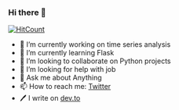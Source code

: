 ### Hi there 👋

[![HitCount](http://hits.dwyl.com/akramnarejo/akramnarejo.svg)](http://hits.dwyl.com/akramnarejo/akramnarejo)

- 🔭 I’m currently working on time series analysis
- 🌱 I’m currently learning Flask
- 👯 I’m looking to collaborate on Python projects
- 🤔 I’m looking for help with job
- 💬 Ask me about Anything 
- 📫 How to reach me: [Twitter](https://www.twitter.com/akramnarejo)
- 🖊️ I write on [dev.to](https://dev.to/akramnarejo)

